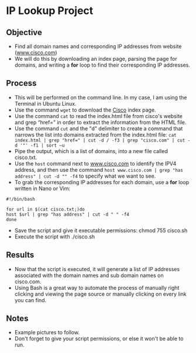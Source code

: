 # **IP Lookup Project**

## **Objective**
- Find all domain names and corresponding IP addresses from website (www.cisco.com)
- We will do this by downloading an index page, parsing the page for domains, and writing a **for** loop to find their corresponding IP addresses.

## **Process**
- This will be performed on the command line. In my case, I am using the Terminal in Ubuntu Linux.
- Use the command `wget` to download the [Cisco](https://www.cisco.com) index page.
- Use the command `cat` to read the index.html file from cisco's website and grep “href=” in order to extract the information from the HTML file.
- Use the command `cut` and the "d" delimiter to create a command that narrows the list into domains extracted from the index.html file: `cat index.html | grep "href=" | cut -d / -f3 | grep "cisco.com" | cut -d '"' -f1 | sort –u`
- Pipe the output, which is a list of domains, into a new file called cisco.txt.
- Use the `host` command next to www.cisco.com to identify the IPV4 address, and then use the command `host www.cisco.com | grep "has address" | cut -d "" -f4` to specify what we want to see.
- To grab the corresponding IP addresses for each domain, use a **for** loop written in Nano or Vim:  

`#!/bin/bash`  

`for url in $(cat cisco.txt;)do`  
`host $url | grep "has address" | cut -d " " -f4`  
`done` 

- Save the script and give it executable permissions: chmod 755 cisco.sh
- Execute the script with ./cisco.sh

## **Results**
- Now that the script is executed, it will generate a list of IP addresses associated with the domain names and sub domain names on cisco.com.
- Using Bash is a great way to automate the process of manually right clicking and viewing the page source or manually clicking on every link you can find.

## **Notes** 
- Example pictures to follow.
- Don't forget to give your script permissions, or else it won't be able to run. 
